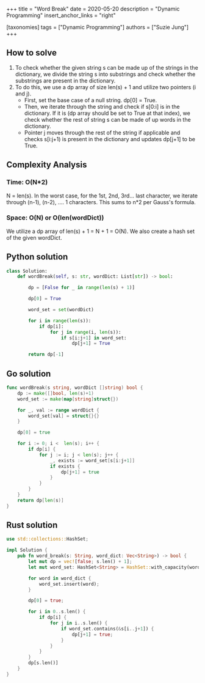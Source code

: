 +++
title = "Word Break"
date = 2020-05-20
description = "Dynamic Programming"
insert_anchor_links = "right"

[taxonomies]
tags = ["Dynamic Programming"]
authors = ["Suzie Jung"]
+++

## How to solve

1. To check whether the given string s can be made up of the strings in the dictionary, we divide the string s into substrings and check whether the substrings are present in the dictionary.
2. To do this, we use a dp array of size len(s) + 1 and utilize two pointers (i and j).
    * First, set the base case of a null string.  dp[0] = True.
    * Then, we iterate through the string and check if s[0:i] is in the dictionary. If it is (dp array should be set to True at that index), we check whether the rest of string s can be made of up words in the dictionary.
    * Pointer j moves through the rest of the string if applicable and checks s[i:j+1) is present in the dictionary and updates dp[j+1] to be True.

## Complexity Analysis

### Time: O(N*2)

N = len(s). In the worst case, for the 1st, 2nd, 3rd... last character, we iterate through (n-1), (n-2), .... 1 characters. This sums to n*2 per Gauss's formula.

### Space: O(N) or O(len(wordDict))

We utilize a dp array of len(s) + 1 = N + 1 = O(N).
We also create a hash set of the given wordDict.

## Python solution

```python
class Solution:
    def wordBreak(self, s: str, wordDict: List[str]) -> bool:

        dp = [False for _ in range(len(s) + 1)]

        dp[0] = True

        word_set = set(wordDict)

        for i in range(len(s)):
            if dp[i]:
                for j in range(i, len(s)):
                    if s[i:j+1] in word_set:
                        dp[j+1] = True

        return dp[-1]
```

## Go solution

```go
func wordBreak(s string, wordDict []string) bool {
    dp := make([]bool, len(s)+1)
    word_set := make(map[string]struct{})

    for _, val := range wordDict {
        word_set[val] = struct{}{}
    }

    dp[0] = true

    for i := 0; i <  len(s); i++ {
        if dp[i] {
            for j := i; j < len(s); j++ {
                _, exists := word_set[s[i:j+1]]
                if exists {
                    dp[j+1] = true
                }
            }
        }
    }
    return dp[len(s)]
}
```

## Rust solution

```rust
use std::collections::HashSet;

impl Solution {
    pub fn word_break(s: String, word_dict: Vec<String>) -> bool {
        let mut dp = vec![false; s.len() + 1];
        let mut word_set: HashSet<String> = HashSet::with_capacity(word_dict.len());

        for word in word_dict {
            word_set.insert(word);
        }

        dp[0] = true;

        for i in 0..s.len() {
            if dp[i] {
                for j in i..s.len() {
                    if word_set.contains(&s[i..j+1]) {
                        dp[j+1] = true;
                    }
                }
            }
        }
        dp[s.len()]
    }
}
```
